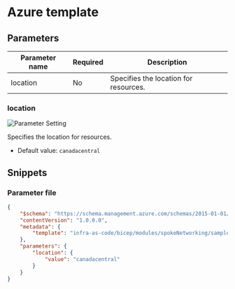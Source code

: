 # Azure template

## Parameters

Parameter name | Required | Description
-------------- | -------- | -----------
location       | No       | Specifies the location for resources.

### location

![Parameter Setting](https://img.shields.io/badge/parameter-optional-green?style=flat-square)

Specifies the location for resources.

- Default value: `canadacentral`

## Snippets

### Parameter file

```json
{
    "$schema": "https://schema.management.azure.com/schemas/2015-01-01/deploymentParameters.json#",
    "contentVersion": "1.0.0.0",
    "metadata": {
        "template": "infra-as-code/bicep/modules/spokeNetworking/samples/baseline.sample.json"
    },
    "parameters": {
        "location": {
            "value": "canadacentral"
        }
    }
}
```

